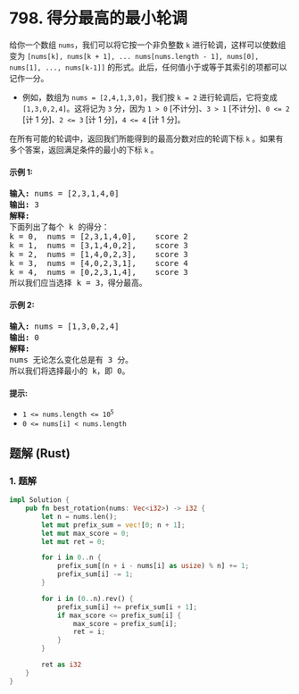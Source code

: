 # 798. 得分最高的最小轮调
给你一个数组 `nums`，我们可以将它按一个非负整数 `k` 进行轮调，这样可以使数组变为 `[nums[k], nums[k + 1], ... nums[nums.length - 1], nums[0], nums[1], ..., nums[k-1]]` 的形式。此后，任何值小于或等于其索引的项都可以记作一分。

* 例如，数组为 `nums = [2,4,1,3,0]`，我们按 `k = 2` 进行轮调后，它将变成 `[1,3,0,2,4]`。这将记为 `3` 分，因为 `1 > 0` [不计分]、`3 > 1` [不计分]、`0 <= 2` [计 1 分]、`2 <= 3` [计 1 分]，`4 <= 4` [计 1 分]。

在所有可能的轮调中，返回我们所能得到的最高分数对应的轮调下标 `k` 。如果有多个答案，返回满足条件的最小的下标 `k` 。

#### 示例 1:
<pre>
<strong>输入:</strong> nums = [2,3,1,4,0]
<strong>输出:</strong> 3
<strong>解释:</strong>
下面列出了每个 k 的得分：
k = 0,  nums = [2,3,1,4,0],    score 2
k = 1,  nums = [3,1,4,0,2],    score 3
k = 2,  nums = [1,4,0,2,3],    score 3
k = 3,  nums = [4,0,2,3,1],    score 4
k = 4,  nums = [0,2,3,1,4],    score 3
所以我们应当选择 k = 3，得分最高。
</pre>

#### 示例 2:
<pre>
<strong>输入:</strong> nums = [1,3,0,2,4]
<strong>输出:</strong> 0
<strong>解释:</strong>
nums 无论怎么变化总是有 3 分。
所以我们将选择最小的 k，即 0。
</pre>

#### 提示:
* <code>1 <= nums.length <= 10<sup>5</sup></code>
* `0 <= nums[i] < nums.length`

## 题解 (Rust)

### 1. 题解
```Rust
impl Solution {
    pub fn best_rotation(nums: Vec<i32>) -> i32 {
        let n = nums.len();
        let mut prefix_sum = vec![0; n + 1];
        let mut max_score = 0;
        let mut ret = 0;

        for i in 0..n {
            prefix_sum[(n + i - nums[i] as usize) % n] += 1;
            prefix_sum[i] -= 1;
        }

        for i in (0..n).rev() {
            prefix_sum[i] += prefix_sum[i + 1];
            if max_score <= prefix_sum[i] {
                max_score = prefix_sum[i];
                ret = i;
            }
        }

        ret as i32
    }
}
```

